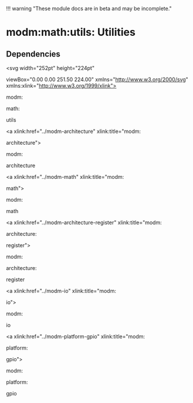!!! warning "These module docs are in beta and may be incomplete."

# modm:math:utils: Utilities








## Dependencies

<?xml version="1.0" encoding="UTF-8" standalone="no"?>
<!DOCTYPE svg PUBLIC "-//W3C//DTD SVG 1.1//EN"
 "http://www.w3.org/Graphics/SVG/1.1/DTD/svg11.dtd">
<!-- Generated by graphviz version 2.38.0 (20140413.2041)
 -->
<!-- Title: modm:math:utils Pages: 1 -->
<svg width="252pt" height="224pt"
 viewBox="0.00 0.00 251.50 224.00" xmlns="http://www.w3.org/2000/svg" xmlns:xlink="http://www.w3.org/1999/xlink">
<g id="graph0" class="graph" transform="scale(1 1) rotate(0) translate(4 220)">
<title>modm:math:utils</title>
<polygon fill="white" stroke="none" points="-4,4 -4,-220 247.5,-220 247.5,4 -4,4"/>
<!-- modm_math_utils -->
<g id="node1" class="node"><title>modm_math_utils</title>
<polygon fill="lightgrey" stroke="black" stroke-width="2" points="158,-142 102,-142 102,-89 158,-89 158,-142"/>
<text text-anchor="middle" x="130" y="-126.8" font-family="Times New Roman,serif" font-size="14.00">modm:</text>
<text text-anchor="middle" x="130" y="-111.8" font-family="Times New Roman,serif" font-size="14.00">math:</text>
<text text-anchor="middle" x="130" y="-96.8" font-family="Times New Roman,serif" font-size="14.00">utils</text>
</g>
<!-- modm_architecture -->
<g id="node2" class="node"><title>modm_architecture</title>
<g id="a_node2"><a xlink:href="../modm-architecture" xlink:title="modm:
architecture">
<polygon fill="lightgrey" stroke="black" points="127.5,-216 46.5,-216 46.5,-178 127.5,-178 127.5,-216"/>
<text text-anchor="middle" x="87" y="-200.8" font-family="Times New Roman,serif" font-size="14.00">modm:</text>
<text text-anchor="middle" x="87" y="-185.8" font-family="Times New Roman,serif" font-size="14.00">architecture</text>
</a>
</g>
</g>
<!-- modm_math_utils&#45;&gt;modm_architecture -->
<g id="edge1" class="edge"><title>modm_math_utils&#45;&gt;modm_architecture</title>
<path fill="none" stroke="black" d="M116.158,-142.092C111.542,-150.625 106.385,-160.16 101.706,-168.811"/>
<polygon fill="black" stroke="black" points="98.5441,-167.3 96.8651,-177.761 104.701,-170.63 98.5441,-167.3"/>
</g>
<!-- modm_math -->
<g id="node3" class="node"><title>modm_math</title>
<g id="a_node3"><a xlink:href="../modm-math" xlink:title="modm:
math">
<polygon fill="lightgrey" stroke="black" points="202,-216 146,-216 146,-178 202,-178 202,-216"/>
<text text-anchor="middle" x="174" y="-200.8" font-family="Times New Roman,serif" font-size="14.00">modm:</text>
<text text-anchor="middle" x="174" y="-185.8" font-family="Times New Roman,serif" font-size="14.00">math</text>
</a>
</g>
</g>
<!-- modm_math_utils&#45;&gt;modm_math -->
<g id="edge2" class="edge"><title>modm_math_utils&#45;&gt;modm_math</title>
<path fill="none" stroke="black" d="M144.164,-142.092C148.887,-150.625 154.164,-160.16 158.952,-168.811"/>
<polygon fill="black" stroke="black" points="156.001,-170.707 163.906,-177.761 162.125,-167.317 156.001,-170.707"/>
</g>
<!-- modm_architecture_register -->
<g id="node4" class="node"><title>modm_architecture_register</title>
<g id="a_node4"><a xlink:href="../modm-architecture-register" xlink:title="modm:
architecture:
register">
<polygon fill="lightgrey" stroke="black" points="84,-53 0,-53 0,-0 84,-0 84,-53"/>
<text text-anchor="middle" x="42" y="-37.8" font-family="Times New Roman,serif" font-size="14.00">modm:</text>
<text text-anchor="middle" x="42" y="-22.8" font-family="Times New Roman,serif" font-size="14.00">architecture:</text>
<text text-anchor="middle" x="42" y="-7.8" font-family="Times New Roman,serif" font-size="14.00">register</text>
</a>
</g>
</g>
<!-- modm_architecture_register&#45;&gt;modm_math_utils -->
<g id="edge3" class="edge"><title>modm_architecture_register&#45;&gt;modm_math_utils</title>
<path fill="none" stroke="black" d="M67.9269,-53.1323C76.9767,-62.0792 87.261,-72.2467 96.8192,-81.6962"/>
<polygon fill="black" stroke="black" points="94.3822,-84.2087 103.954,-88.7503 99.3036,-79.2307 94.3822,-84.2087"/>
</g>
<!-- modm_io -->
<g id="node5" class="node"><title>modm_io</title>
<g id="a_node5"><a xlink:href="../modm-io" xlink:title="modm:
io">
<polygon fill="lightgrey" stroke="black" points="158,-45.5 102,-45.5 102,-7.5 158,-7.5 158,-45.5"/>
<text text-anchor="middle" x="130" y="-30.3" font-family="Times New Roman,serif" font-size="14.00">modm:</text>
<text text-anchor="middle" x="130" y="-15.3" font-family="Times New Roman,serif" font-size="14.00">io</text>
</a>
</g>
</g>
<!-- modm_io&#45;&gt;modm_math_utils -->
<g id="edge4" class="edge"><title>modm_io&#45;&gt;modm_math_utils</title>
<path fill="none" stroke="black" d="M130,-45.5265C130,-55.1292 130,-67.2891 130,-78.7152"/>
<polygon fill="black" stroke="black" points="126.5,-78.908 130,-88.908 133.5,-78.9081 126.5,-78.908"/>
</g>
<!-- modm_platform_gpio -->
<g id="node6" class="node"><title>modm_platform_gpio</title>
<g id="a_node6"><a xlink:href="../modm-platform-gpio" xlink:title="modm:
platform:
gpio">
<polygon fill="lightgrey" stroke="black" points="243.5,-53 176.5,-53 176.5,-0 243.5,-0 243.5,-53"/>
<text text-anchor="middle" x="210" y="-37.8" font-family="Times New Roman,serif" font-size="14.00">modm:</text>
<text text-anchor="middle" x="210" y="-22.8" font-family="Times New Roman,serif" font-size="14.00">platform:</text>
<text text-anchor="middle" x="210" y="-7.8" font-family="Times New Roman,serif" font-size="14.00">gpio</text>
</a>
</g>
</g>
<!-- modm_platform_gpio&#45;&gt;modm_math_utils -->
<g id="edge5" class="edge"><title>modm_platform_gpio&#45;&gt;modm_math_utils</title>
<path fill="none" stroke="black" d="M186.43,-53.1323C178.364,-61.9038 169.22,-71.8484 160.676,-81.1395"/>
<polygon fill="black" stroke="black" points="157.87,-79.0202 153.678,-88.7503 163.023,-83.7583 157.87,-79.0202"/>
</g>
</g>
</svg>

